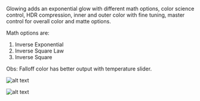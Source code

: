 Glowing adds an exponential glow with different math options, color science control, HDR compression, inner and outer color with fine tuning, master control for overall color and matte options.

Math options are:

1. Inverse Exponential
2. Inverse Square Law
3. Inverse Square

Obs: Falloff color has better output with temperature slider.

![alt text](https://klearrender.files.wordpress.com/2022/02/red_blue.jpg)

![alt text](https://klearrender.files.wordpress.com/2023/11/glowing_v03_thumb.jpg)
